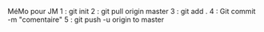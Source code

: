 MéMo pour JM 
1 : git init
2 : git pull origin master
3 : git add .
4 : Git commit -m "comentaire"
5 : git push -u origin to master